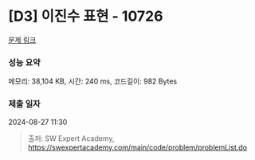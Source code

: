 # [D3] 이진수 표현 - 10726 

[문제 링크](https://swexpertacademy.com/main/code/problem/problemDetail.do?contestProbId=AXRSXf_a9qsDFAXS) 

### 성능 요약

메모리: 38,104 KB, 시간: 240 ms, 코드길이: 982 Bytes

### 제출 일자

2024-08-27 11:30



> 출처: SW Expert Academy, https://swexpertacademy.com/main/code/problem/problemList.do